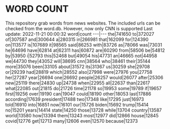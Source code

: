# WORD COUNT
This repository grab words from news websites. The included urls can be checked from the word.db.
However, now only CNN is supported
Last update: 2022-11-21 00:00:32
word|count
---|---
the|741650
to|372027
of|307587
and|300644
a|280315
in|266981
that|162099
for|124390
on|113577
is|107689
it|98565
said|86253
with|83726
as|78066
was|73031
he|64696
have|62814
at|62311
has|60872
are|60290
from|58506
be|54812
by|53950
i|52793
this|52468
but|49054
his|47731
an|46665
not|44958
we|44730
they|43052
will|38695
cnn|38564
who|38461
their|35144
more|35076
been|33105
about|31572
its|31367
us|30259
she|29708
or|29239
had|28819
which|28552
also|27998
were|27976
you|27758
her|27287
year|26694
one|26692
people|26257
would|26077
after|25306
new|25119
there|24830
up|24738
when|22955
all|22637
than|22617
what|22085
out|21815
do|21726
time|21178
so|19953
some|19789
if|19657
first|19256
over|19190
can|19047
could|18190
other|18053
last|17886
according|17639
president|17488
two|17348
like|17295
just|16973
told|16910
into|16851
now|16101
our|15726
biden|15692
trump|15414
no|15201
years|14414
state|14250
those|13728
while|13704
country|13587
world|13580
how|13394
them|13243
most|12977
did|12866
house|12845
covid|12776
get|12713
many|12606
even|12570
because|12373
